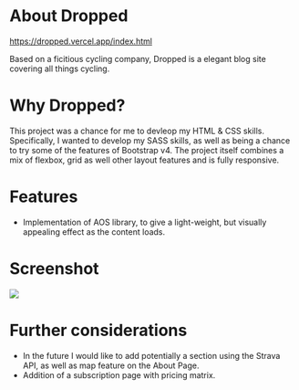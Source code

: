 # About Dropped
https://dropped.vercel.app/index.html

Based on a ficitious cycling company, Dropped is a elegant blog site covering all things cycling.

# Why Dropped?
This project was a chance for me to devleop my HTML & CSS skills. Specifically, I wanted to develop my SASS skills, as well as being a chance to try some of the features of Bootstrap v4.
The project itself combines a mix of flexbox, grid as well other layout features and is fully responsive.

# Features
- Implementation of AOS library, to give a light-weight, but visually appealing effect as the content loads.

# Screenshot

<img src="https://user-images.githubusercontent.com/56599475/106637185-4a2fe380-657a-11eb-883d-3ef8de10601c.png">

# Further considerations

- In the future I would like to add potentially a section using the Strava API, as well as map feature on the About Page.
- Addition of a subscription page with pricing matrix.
